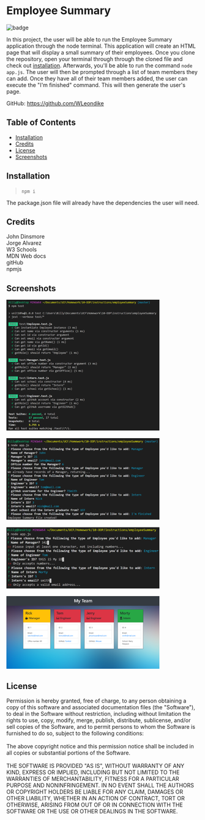 # Employee Summary

  ![badge](https://img.shields.io/badge/License-MIT-blue)

  In this project, the user will be able to run the Employee Summary application through the node terminal. This application will create an HTML page that will display a small summary of their employees. Once you clone the repository, open your terminal through through the cloned file and check out [installation](#installation). Afterwards, you'll be able to run the command ``` node app.js ```. The user will then be prompted through a list of team members they can add. Once they have all of their team members added, the user can execute the "I'm finished" command. This will then generate the user's page. 

  GitHub: https://github.com/WLeondike
  

  ## Table of Contents

  * [Installation](#installation)
  * [Credits](#credits)
  * [License](#license)
  * [Screenshots](#screenshots)
  

  ## Installation
  
  > ``` npm i ``` 
  
  The package.json file will already have the dependencies the user will need.
  
  
  ## Credits
  
  John Dinsmore <br> Jorge Alvarez <br> W3 Schools <br> MDN Web docs <br> gitHub <br> npmjs
  

  ## Screenshots

  <img src ="./images/testPass.png" width="400"> <br> <br>
  <img src ="./images/inquirerWorking.png" width="400"> <br> <br>
  <img src ="./images/validation.png" width="400"> <br> <br>
  <img src ="./images/output.png" width="400">


  ## License

  Permission is hereby granted, free of charge, to any person obtaining a copy of this software and associated documentation files (the "Software"), to deal in the Software without restriction, including without limitation the rights to use, copy, modify, merge, publish, distribute, sublicense, and/or sell copies of the Software, and to permit persons to whom the Software is furnished to do so, subject to the following conditions: <br> <br> The above copyright notice and this permission notice shall be included in all copies or substantial portions of the Software. <br> <br> THE SOFTWARE IS PROVIDED "AS IS", WITHOUT WARRANTY OF ANY KIND, EXPRESS OR IMPLIED, INCLUDING BUT NOT LIMITED TO THE WARRANTIES OF MERCHANTABILITY, FITNESS FOR A PARTICULAR PURPOSE AND NONINFRINGEMENT. IN NO EVENT SHALL THE AUTHORS OR COPYRIGHT HOLDERS BE LIABLE FOR ANY CLAIM, DAMAGES OR OTHER LIABILITY, WHETHER IN AN ACTION OF CONTRACT, TORT OR OTHERWISE, ARISING FROM OUT OF OR IN CONNECTION WITH THE SOFTWARE OR THE USE OR OTHER DEALINGS IN THE SOFTWARE.
